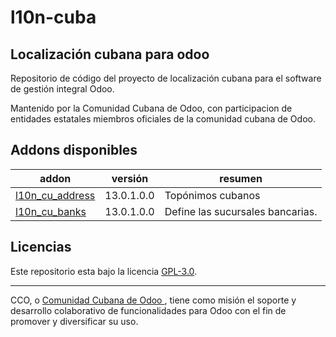 # l10n-cuba
## Localización cubana para odoo

Repositorio de código del proyecto de localización cubana para el software de gestión integral Odoo. 

Mantenido  por la Comunidad Cubana de Odoo, con participacion de entidades estatales miembros oficiales de la comunidad cubana de Odoo.

<!-- /!\ do not modify below this line -->

<!-- prettier-ignore-start -->

[//]: # (addons)

Addons disponibles
----------------
addon | versión | resumen
--- | --- | ---
[l10n_cu_address](l10n_cu_address/) | 13.0.1.0.0 | Topónimos cubanos
[l10n_cu_banks](l10n_cu_banks/) | 13.0.1.0.0 | Define las sucursales bancarias.

[//]: # (end addons)

<!-- prettier-ignore-end -->

## Licencias

Este repositorio esta bajo la licencia [GPL-3.0](LICENSE).

----

CCO,  o [Comunidad Cubana de Odoo ](http://cuban-community.cu/), tiene como misión el soporte y desarrollo colaborativo de funcionalidades para Odoo con el fin de promover y diversificar su uso.
